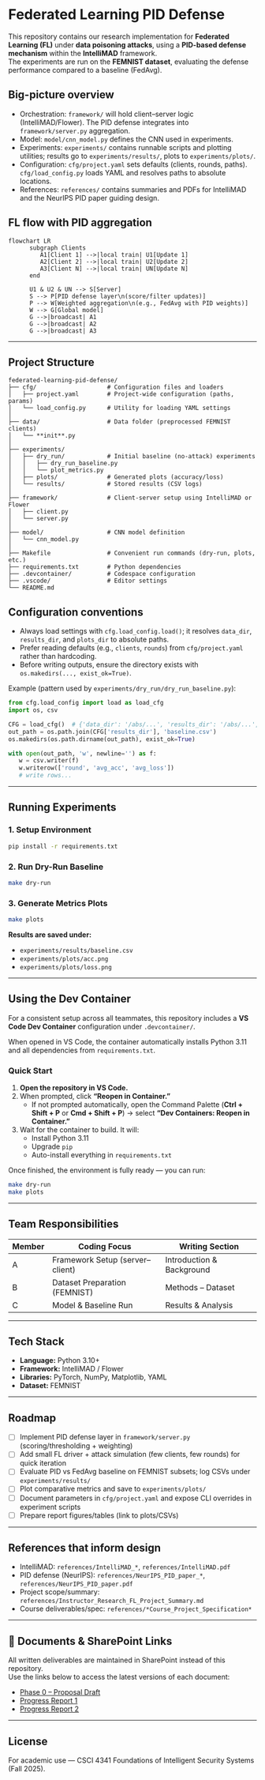 # Federated Learning PID Defense

This repository contains our research implementation for **Federated Learning (FL)** under **data poisoning attacks**, using a **PID-based defense mechanism** within the **IntelliMAD** framework.  
The experiments are run on the **FEMNIST dataset**, evaluating the defense performance compared to a baseline (FedAvg).

## Big-picture overview

- Orchestration: `framework/` will hold client–server logic (IntelliMAD/Flower). The PID defense integrates into `framework/server.py` aggregation.
- Model: `model/cnn_model.py` defines the CNN used in experiments.
- Experiments: `experiments/` contains runnable scripts and plotting utilities; results go to `experiments/results/`, plots to `experiments/plots/`.
- Configuration: `cfg/project.yaml` sets defaults (clients, rounds, paths). `cfg/load_config.py` loads YAML and resolves paths to absolute locations.
- References: `references/` contains summaries and PDFs for IntelliMAD and the NeurIPS PID paper guiding design.

## FL flow with PID aggregation

```mermaid
flowchart LR
      subgraph Clients
         A1[Client 1] -->|local train| U1[Update 1]
         A2[Client 2] -->|local train| U2[Update 2]
         A3[Client N] -->|local train| UN[Update N]
      end

      U1 & U2 & UN --> S[Server]
      S --> P[PID defense layer\n(score/filter updates)]
      P --> W[Weighted aggregation\n(e.g., FedAvg with PID weights)]
      W --> G[Global model]
      G -->|broadcast| A1
      G -->|broadcast| A2
      G -->|broadcast| A3
```

---

## Project Structure

```
federated-learning-pid-defense/
├── cfg/                    # Configuration files and loaders
│   ├── project.yaml        # Project-wide configuration (paths, params)
│   └── load_config.py      # Utility for loading YAML settings
│
├── data/                   # Data folder (preprocessed FEMNIST clients)
│   └── **init**.py
│
├── experiments/
│   ├── dry_run/            # Initial baseline (no-attack) experiments
│   │   ├── dry_run_baseline.py
│   │   └── plot_metrics.py
│   ├── plots/              # Generated plots (accuracy/loss)
│   └── results/            # Stored results (CSV logs)
│
├── framework/              # Client-server setup using IntelliMAD or Flower
│   ├── client.py
│   └── server.py
│
├── model/                  # CNN model definition
│   └── cnn_model.py
│
├── Makefile                # Convenient run commands (dry-run, plots, etc.)
├── requirements.txt        # Python dependencies
├── .devcontainer/          # Codespace configuration
├── .vscode/                # Editor settings
└── README.md

```

## Configuration conventions

- Always load settings with `cfg.load_config.load()`; it resolves `data_dir`, `results_dir`, and `plots_dir` to absolute paths.
- Prefer reading defaults (e.g., `clients`, `rounds`) from `cfg/project.yaml` rather than hardcoding.
- Before writing outputs, ensure the directory exists with `os.makedirs(..., exist_ok=True)`.

Example (pattern used by `experiments/dry_run/dry_run_baseline.py`):

```python
from cfg.load_config import load as load_cfg
import os, csv

CFG = load_cfg()  # {'data_dir': '/abs/...', 'results_dir': '/abs/...', ...}
out_path = os.path.join(CFG['results_dir'], 'baseline.csv')
os.makedirs(os.path.dirname(out_path), exist_ok=True)

with open(out_path, 'w', newline='') as f:
   w = csv.writer(f)
   w.writerow(['round', 'avg_acc', 'avg_loss'])
   # write rows...
```

---

## Running Experiments

### 1. Setup Environment
```bash
pip install -r requirements.txt
```

### 2. Run Dry-Run Baseline

```bash
make dry-run
```

### 3. Generate Metrics Plots

```bash
make plots
```

**Results are saved under:**

* `experiments/results/baseline.csv`
* `experiments/plots/acc.png`
* `experiments/plots/loss.png`

---

## Using the Dev Container

For a consistent setup across all teammates, this repository includes a **VS Code Dev Container** configuration under `.devcontainer/`.

When opened in VS Code, the container automatically installs Python 3.11 and all dependencies from `requirements.txt`.

### Quick Start

1. **Open the repository in VS Code.**  
2. When prompted, click **“Reopen in Container.”**  
   - If not prompted automatically, open the Command Palette (**Ctrl + Shift + P** or **Cmd + Shift + P**) → select **“Dev Containers: Reopen in Container.”**
3. Wait for the container to build. It will:
   - Install Python 3.11  
   - Upgrade `pip`  
   - Auto-install everything in `requirements.txt`  

Once finished, the environment is fully ready — you can run:
```bash
make dry-run
make plots
```

---

## Team Responsibilities

| Member | Coding Focus                    | Writing Section           |
| ------ | ------------------------------- | ------------------------- |
| A      | Framework Setup (server–client) | Introduction & Background |
| B      | Dataset Preparation (FEMNIST)   | Methods – Dataset         |
| C      | Model & Baseline Run            | Results & Analysis        |

---

## Tech Stack

* **Language:** Python 3.10+
* **Framework:** IntelliMAD / Flower
* **Libraries:** PyTorch, NumPy, Matplotlib, YAML
* **Dataset:** FEMNIST

---

## Roadmap

* [ ] Implement PID defense layer in `framework/server.py` (scoring/thresholding + weighting)
* [ ] Add small FL driver + attack simulation (few clients, few rounds) for quick iteration
* [ ] Evaluate PID vs FedAvg baseline on FEMNIST subsets; log CSVs under `experiments/results/`
* [ ] Plot comparative metrics and save to `experiments/plots/`
* [ ] Document parameters in `cfg/project.yaml` and expose CLI overrides in experiment scripts
* [ ] Prepare report figures/tables (link to plots/CSVs)

---

## References that inform design

- IntelliMAD: `references/IntelliMAD_*`, `references/IntelliMAD.pdf`
- PID defense (NeurIPS): `references/NeurIPS_PID_paper_*`, `references/NeurIPS_PID_paper.pdf`
- Project scope/summary: `references/Instructor_Research_FL_Project_Summary.md`
- Course deliverables/spec: `references/*Course_Project_Specification*`

---

## 📄 Documents & SharePoint Links

All written deliverables are maintained in SharePoint instead of this repository.  
Use the links below to access the latest versions of each document:

- [Phase 0 – Proposal Draft](https://www.overleaf.com/project/68d1fc646c93a0c0a02abb8a)
- [Progress Report 1](https://www.overleaf.com/project/68ed8a6891b863897e14f920)
- [Progress Report 2]()

---


## License

For academic use — CSCI 4341 Foundations of Intelligent Security Systems (Fall 2025).


